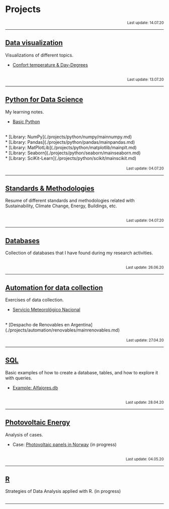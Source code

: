 # Projects

<div align="right"><sub>Last update: 14.07.20</sub></div>

---
## [Data visualization](./projects/visualization/mainvisual.md)

Visualizations of different topics.
* [Confort temperature & Day-Degrees](./projects/visualization/GD/mainGD.md)
<br>

<div align="right"><sub>Last update: 13.07.20</sub></div>

---
## [Python for Data Science](./projects/python/mainpython.md)

My learning notes.
<br>
* [Basic Python](./projects/python/basicpython/mainbasic.md) 
<br>
* [Library: NumPy](./projects/python/numpy/mainnumpy.md)
<br>
* [Library: Pandas](./projects/python/pandas/mainpandas.md) 
<br>
* [Library: MatPlotLib](./projects/python/matplotlib/mainplt.md)
<br>
* [Library: Seaborn](./projects/python/seaborn/mainseaborn.md) 
<br>
* [Library: SciKit-Learn](./projects/python/scikit/mainscikit.md) 
<br><br>

<div align="right"><sub>Last update: 04.07.20</sub></div>

---
## [Standards & Methodologies](./projects/standards/mainstandards.md)

Resume of different standards and methodologies related with Sustainability, Climate Change, Energy, Buildings, etc.
<br><br>

<div align="right"><sub>Last update: 04.07.20</sub></div>

---
## [Databases](./projects/databases/maindatabases.md)

Collection of databases that I have found during my research activities.
<br><br>

<div align="right"><sub>Last update: 26.06.20</sub></div>

---
## [Automation for data collection](./projects/automation/mainautomation.md)

Exercises of data collection.
<br>
* [Servicio Meteorológico Nacional](./projects/automation/meteodata/mainmeteodata.md)
<br>
* [Despacho de Renovables en Argentina](./projects/automation/renovables/mainrenovables.md) 
<br><br>

<div align="right"><sub>Last update: 27.04.20</sub></div>

---
## [SQL](./projects/SQL/mainSQL.md)

Basic examples of how to create a database, tables, and how to explore it with queries.

* [Example: Alfajores.db](./projects/SQL/SQL_example.html) 
<br><br>

<div align="right"><sub>Last update: 28.04.20</sub></div>

---
## [Photovoltaic Energy](./projects/PV/mainPV.md) 

Analysis of cases.

* Case: [ Photovoltaic panels in Norway](./projects/PV/mainPV.md) (in progress)
<br><br>

<div align="right"><sub>Last update: 04.05.20</sub></div>

---
## [R](./projects/R/mainR.md)

Strategies of Data Analysis applied with R. (in progress)
<br><br>

---


